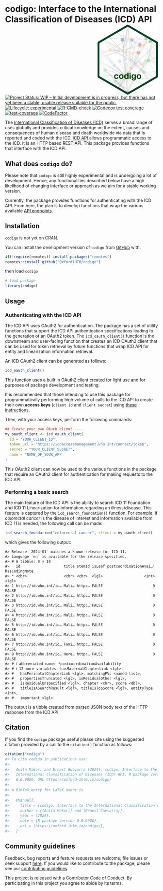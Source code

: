 
<!-- README.md is generated from README.Rmd. Please edit that file -->

# codigo: Interface to the International Classification of Diseases (ICD) API <img src="man/figures/logo.png" width="200" align="right" />

<!-- badges: start -->

[![Project Status: WIP – Initial development is in progress, but there
has not yet been a stable, usable release suitable for the
public.](https://www.repostatus.org/badges/latest/wip.svg)](https://www.repostatus.org/#wip)
[![Lifecycle:
experimental](https://img.shields.io/badge/lifecycle-experimental-orange.svg)](https://lifecycle.r-lib.org/articles/stages.html#experimental)
[![R-CMD-check](https://github.com/OxfordIHTM/icd/actions/workflows/R-CMD-check.yaml/badge.svg)](https://github.com/OxfordIHTM/icd/actions/workflows/R-CMD-check.yaml)
[![Codecov test
coverage](https://codecov.io/gh/OxfordIHTM/icd/branch/main/graph/badge.svg)](https://app.codecov.io/gh/OxfordIHTM/icd?branch=main)
[![test-coverage](https://github.com/OxfordIHTM/icd/actions/workflows/test-coverage.yaml/badge.svg)](https://github.com/OxfordIHTM/icd/actions/workflows/test-coverage.yaml)
[![CodeFactor](https://www.codefactor.io/repository/github/oxfordihtm/codigo/badge)](https://www.codefactor.io/repository/github/oxfordihtm/codigo)
<!-- badges: end -->

The [International Classification of Diseases
(ICD)](https://www.who.int/standards/classifications/classification-of-diseases)
serves a broad range of uses globally and provides critical knowledge on
the extent, causes and consequences of human disease and death worldwide
via data that is reported and coded with the ICD. [ICD
API](https://icd.who.int/icdapi) allows programmatic access to the ICD.
It is an HTTP based REST API. This package provides functions that
interface with the ICD API.

## What does `codigo` do?

Please note that `codigo` is still highly experimental and is undergoing
a lot of development. Hence, any functionalities described below have a
high likelihood of changing interface or approach as we aim for a stable
working version.

Currently, the package provides functions for authenticating with the
ICD API. From here, the plan is to develop functions that wrap the
various available [API
endpoints](https://id.who.int/swagger/index.html).

## Installation

`codigo` is not yet on CRAN.

You can install the development version of `codigo` from
[GitHub](https://github.com/OxfordIHTM/codigo) with:

``` r
if(!require(remotes)) install.packages("remotes")
remotes::install_github("OxfordIHTM/codigo")
```

then load `codigo`

``` r
# load package
library(codigo)
```

## Usage

### Authenticating with the ICD API

The ICD API uses OAuth2 for authentication. The package has a set of
utility functions that support the ICD API authentication specifications
leading to the generation of an OAuth2 token. The `icd_oauth_client()`
function is the downstream and user-facing function that creates an ICD
OAuth2 client that can be used for token retrieval by future functions
that wrap ICD API for entity and linearization information retrieval.

An ICD OAuth2 client can be generated as follows:

``` r
icd_oauth_client()
```

This function uses a built in OAuth2 client created for light use and
for purposes of package development and testing.

It is recommended that those intending to use this package for
programmatically performing high volume of calls to the ICD API to
create their own **access keys** (`client id` and `client secret`) using
[these
instructions](https://icd.who.int/docs/icd-api/API-Authentication/).

Then, with your access keys, perform the following commands:

``` r
## Create your own OAuth client ----
my_oauth_client <- icd_oauth_client(
  id = "YOUR_CLIENT_ID",
  token_url = "https://icdaccessmanagement.who.int/connect/token",
  secret = "YOUR_CLIENT_SECRET",
  name = "NAME_OF_YOUR_APP
)
```

This OAuth2 client can now be used to the various functions in the
package that require an OAuth2 client for authentication for making
requests to the ICD API.

### Performing a basic search

The main feature of the ICD API is the ability to search ICD 11
Foundation and ICD 11 Linearization for information regarding an
illness/disease. This feature is captured by the
`icd_search_foundation()` function. For example, if *colorectal cancer*
is the disease of interest and information available from ICD 11 is
needed, the following call can be made:

``` r
icd_search_foundation("colorectal cancer", client = my_oauth_client)
```

which gives the following output:

    #> Release `2024-01` matches a known release for ICD-11.
    #> Language `en` is available for the release specified.
    #> # A tibble: 8 × 18
    #>   id                    title stemId isLeaf postcoordinationAvai…¹ hasCodingNote
    #> * <chr>                 <chr> <chr>  <lgl>                   <int> <lgl>        
    #> 1 http://id.who.int/ic… Mali… http:… FALSE                       0 FALSE        
    #> 2 http://id.who.int/ic… Mali… http:… FALSE                       0 FALSE        
    #> 3 http://id.who.int/ic… Mali… http:… FALSE                       0 FALSE        
    #> 4 http://id.who.int/ic… Mali… http:… FALSE                       0 FALSE        
    #> 5 http://id.who.int/ic… Mali… http:… FALSE                       0 FALSE        
    #> 6 http://id.who.int/ic… Mali… http:… FALSE                       0 FALSE        
    #> 7 http://id.who.int/ic… Fami… http:… FALSE                       0 FALSE        
    #> 8 http://id.who.int/ic… Here… http:… FALSE                       0 FALSE        
    #> # ℹ abbreviated name: ¹​postcoordinationAvailability
    #> # ℹ 12 more variables: hasMaternalChapterLink <lgl>,
    #> #   hasPerinatalChapterLink <lgl>, matchingPVs <named list>,
    #> #   propertiesTruncated <lgl>, isResidualOther <lgl>,
    #> #   isResidualUnspecified <lgl>, chapter <chr>, score <dbl>,
    #> #   titleIsASearchResult <lgl>, titleIsTopScore <lgl>, entityType <int>,
    #> #   important <lgl>

The output is a tibble created from parsed JSON body text of the HTTP
response from the ICD API.

## Citation

If you find the `codigo` package useful please cite using the suggested
citation provided by a call to the `citation()` function as follows:

``` r
citation("codigo")
#> To cite codigo in publications use:
#> 
#>   Anita Makori and Ernest Guevarra (2024). codigo: Interface to the
#>   International Classification of Diseases (ICD) API. R package version
#>   0.0.9000. URL https://oxford-ihtm.io/codigo/
#> 
#> A BibTeX entry for LaTeX users is
#> 
#>   @Manual{,
#>     title = {codigo: Interface to the International Classification of Diseases (ICD) API},
#>     author = {{Anita Makori} and {Ernest Guevarra}},
#>     year = {2024},
#>     note = {R package version 0.0.9000},
#>     url = {https://oxford-ihtm.io/codigo/},
#>   }
```

## Community guidelines

Feedback, bug reports and feature requests are welcome; file issues or
seek support [here](https://github.com/OxfordIHTM/codigo/issues). If you
would like to contribute to the package, please see our [contributing
guidelines](https://oxford-ihtm.io/codigo/CONTRIBUTING.html).

This project is released with a [Contributor Code of
Conduct](https://oxford-ihtm.io/codigo/CODE_OF_CONDUCT.html). By
participating in this project you agree to abide by its terms.
